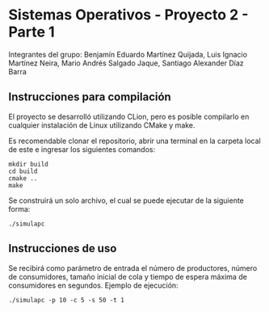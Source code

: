 # Sistemas Operativos - Proyecto 2 - Parte 1
Integrantes del grupo: Benjamín Eduardo Martínez Quijada, Luis Ignacio Martínez Neira, Mario Andrés Salgado Jaque, Santiago Alexander Díaz Barra

## Instrucciones para compilación
El proyecto se desarrolló utilizando CLion, pero es posible compilarlo en cualquier instalación de Linux utilizando CMake y make.

Es recomendable clonar el repositorio, abrir una terminal en la carpeta local de este e ingresar los siguientes comandos:
```
mkdir build
cd build
cmake ..
make
```
Se construirá un solo archivo, el cual se puede ejecutar de la siguiente forma:
```
./simulapc
```

## Instrucciones de uso
Se recibirá como parámetro de entrada el número de productores, número de consumidores, tamaño inicial de cola y tiempo de espera máxima de consumidores en segundos.
Ejemplo de ejecución:
```
./simulapc -p 10 -c 5 -s 50 -t 1
```
